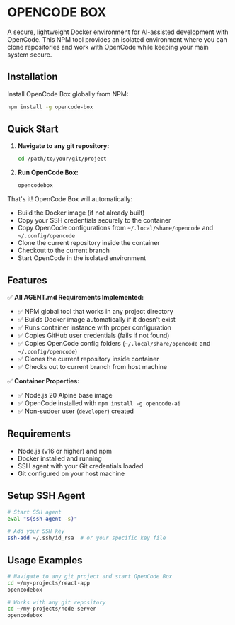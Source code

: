 # OPENCODE BOX

A secure, lightweight Docker environment for AI-assisted development with OpenCode. This NPM tool provides an isolated environment where you can clone repositories and work with OpenCode while keeping your main system secure.

## Installation

Install OpenCode Box globally from NPM:

```bash
npm install -g opencode-box
```

## Quick Start

1. **Navigate to any git repository:**
   ```bash
   cd /path/to/your/git/project
   ```

2. **Run OpenCode Box:**
   ```bash
   opencodebox
   ```

That's it! OpenCode Box will automatically:
- Build the Docker image (if not already built)
- Copy your SSH credentials securely to the container
- Copy OpenCode configurations from `~/.local/share/opencode` and `~/.config/opencode`
- Clone the current repository inside the container
- Checkout to the current branch
- Start OpenCode in the isolated environment

## Features

✅ **All AGENT.md Requirements Implemented:**
- ✅ NPM global tool that works in any project directory
- ✅ Builds Docker image automatically if it doesn't exist
- ✅ Runs container instance with proper configuration
- ✅ Copies GitHub user credentials (fails if not found)
- ✅ Copies OpenCode config folders (`~/.local/share/opencode` and `~/.config/opencode`)
- ✅ Clones the current repository inside container
- ✅ Checks out to current branch from host machine

✅ **Container Properties:**
- ✅ Node.js 20 Alpine base image
- ✅ OpenCode installed with `npm install -g opencode-ai`
- ✅ Non-sudoer user (`developer`) created

## Requirements

- Node.js (v16 or higher) and npm
- Docker installed and running  
- SSH agent with your Git credentials loaded
- Git configured on your host machine

## Setup SSH Agent

```bash
# Start SSH agent
eval "$(ssh-agent -s)"

# Add your SSH key
ssh-add ~/.ssh/id_rsa  # or your specific key file
```

## Usage Examples

```bash
# Navigate to any git project and start OpenCode Box
cd ~/my-projects/react-app
opencodebox

# Works with any git repository
cd ~/my-projects/node-server
opencodebox
```
